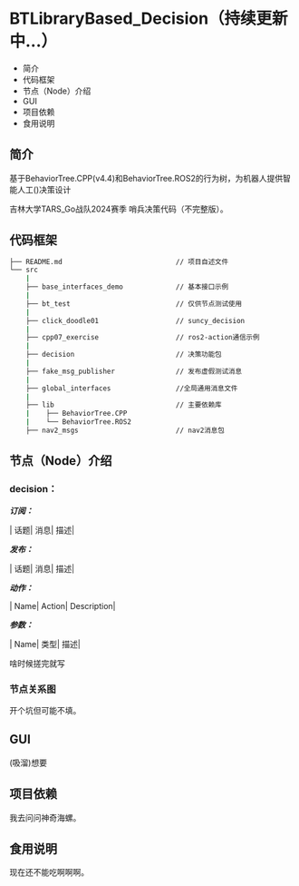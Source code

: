# BTLibraryBased_Decision（持续更新中...）
- 简介
- 代码框架
- 节点（Node）介绍
- GUI
- 项目依赖
- 食用说明

## 简介
基于BehaviorTree.CPP(v4.4)和BehaviorTree.ROS2的行为树，为机器人提供智能人工()决策设计

吉林大学TARS_Go战队2024赛季 哨兵决策代码（不完整版）。

## 代码框架

```sh
├── README.md                            // 项目自述文件
└── src
    |   
    ├── base_interfaces_demo             // 基本接口示例
    |   
    ├── bt_test                          // 仅供节点测试使用
    |   
    ├── click_doodle01                   // suncy_decision
    |   
    ├── cpp07_exercise                   // ros2-action通信示例
    |   
    ├── decision                         // 决策功能包
    |   
    ├── fake_msg_publisher               // 发布虚假测试消息
    |
    ├── global_interfaces                //全局通用消息文件
    |
    ├── lib                              // 主要依赖库
    |    ├── BehaviorTree.CPP
    |    └── BehaviorTree.ROS2
    ├── nav2_msgs                        // nav2消息包
```

## 节点（Node）介绍
### decision：
***订阅：***

| 话题| 消息| 描述|

***发布：***

| 话题| 消息| 描述|

***动作：***

| Name| Action| Description|

***参数：***

| Name| 类型| 描述|


啥时候搓完就写

### 节点关系图
开个坑但可能不填。

## GUI
(吸溜)想要

## 项目依赖
我去问问神奇海螺。

## 食用说明
现在还不能吃啊啊啊。
